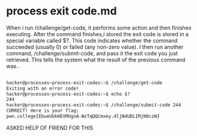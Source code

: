# process exit code.md
When i run /challenge/get-code, it performs some action and then finishes executing.
After the command finishes,i stored  the exit code is stored in a special variable called $?. This code indicates whether the command succeeded (usually 0) or failed (any non-zero value).
I then run another command, /challenge/submit-code, and pass it the exit code you just retrieved. This tells the system what the result of the previous command was..
``` bash
                                                                            Connected!
hacker@processes~process-exit-codes:~$ /challenge/get-code
Exiting with an error code!
hacker@processes~process-exit-codes:~$ echo $?
244
hacker@processes~process-exit-codes:~$ /challenge/submit-code 244
CORRECT! Here is your flag:
pwn.college{EbueUbkHEVMUgnA-WzTqQQCmxey.dljN4UDL1MjN0czW}
```
ASKED HELP OF FRIEND FOR THIS
